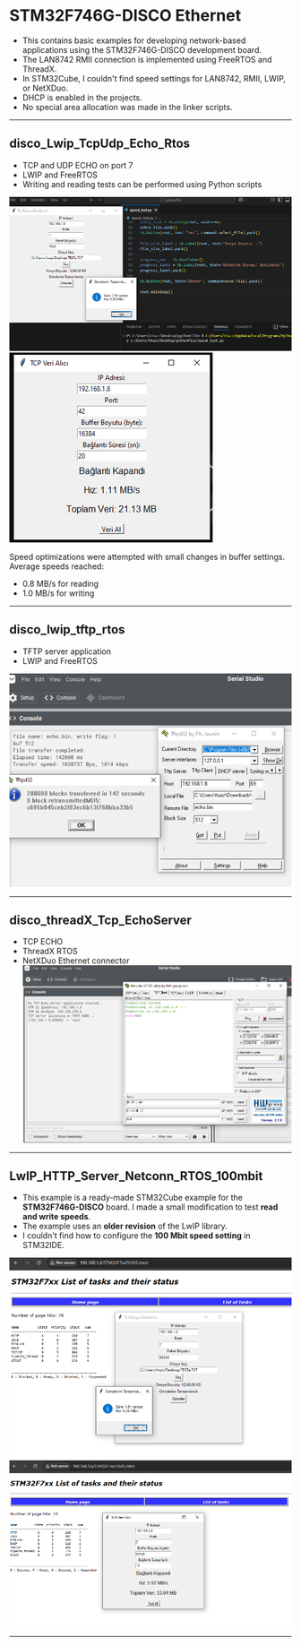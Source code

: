 
# STM32F746G-DISCO Ethernet

- This contains basic examples for developing network-based applications using the STM32F746G-DISCO development board. 
- The LAN8742 RMII connection is implemented using FreeRTOS and ThreadX.
- In STM32Cube, I couldn't find speed settings for LAN8742, RMII, LWIP, or NetXDuo.
- DHCP is enabled in the projects.
- No special area allocation was made in the linker scripts.

---

## **disco_Lwip_TcpUdp_Echo_Rtos**
- TCP and UDP ECHO on port 7
- LWIP and FreeRTOS
- Writing and reading tests can be performed using Python scripts
  
![Send test](assets/lwip_test.png)
![Recieve test](assets/lwip_test_read.png)

Speed optimizations were attempted with small changes in buffer settings. Average speeds reached:
- 0.8 MB/s for reading
- 1.0 MB/s for writing

---

## **disco_lwip_tftp_rtos**
- TFTP server application
- LWIP and FreeRTOS
  
![TFTP](assets/disco_lwip_tftp_rtos.png)

---

## **disco_threadX_Tcp_EchoServer**
- TCP ECHO
- ThreadX RTOS 
- NetXDuo Ethernet connector
![NetXDuo](assets/disco_threadX_Tcp_EchoServer.png)

---

## **LwIP_HTTP_Server_Netconn_RTOS_100mbit**
- This example is a ready-made STM32Cube example for the **STM32F746G-DISCO** board. I made a small modification to test **read and write speeds**.
- The example uses an **older revision** of the LwIP library.
- I couldn't find how to configure the **100 Mbit speed setting** in STM32IDE.

![Send test](assets/Screenshot_5.png)
![Receive test](assets/Screenshot_6.png)

---
